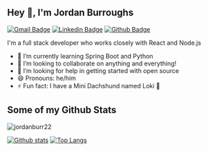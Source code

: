 ## Hey 👋, I'm Jordan Burroughs
[![Gmail Badge](https://img.shields.io/badge/-jordanburr23@gmail.com-c14438?style=flat&logo=Gmail&logoColor=white&link=mailto:jordanburr23@gmail.com)](mailto:jordanburr23@gmail.com) 
[![Linkedin Badge](https://img.shields.io/badge/-jordanburroughs-0072b1?style=flat&logo=Linkedin&logoColor=white&link=https://www.linkedin.com/in/jordan-burroughs/)](https://www.linkedin.com/in/jordan-burroughs/) [![Github Badge](https://img.shields.io/badge/-jordanburr22-grey?style=flat&logo=github&logoColor=white&link=https://github.com/jordanburr22/)](https://www.github.com/jordanburr22/) <p align='left'>I'm a full stack developer who works closely with React and Node.js

- 🌱 I’m currently learning Spring Boot and Python
- 👯 I’m looking to collaborate on anything and everything!
- 🤔 I’m looking for help in getting started with open source
- 😄 Pronouns: he/him
- ⚡ Fun fact: I have a Mini Dachshund named Loki 🐶</p>
## Some of my Github Stats
<p align=left> <img src=https://komarev.com/ghpvc/?username=jordanburr22 alt=jordanburr22 /> </p>

[![Github stats](https://github-readme-stats.vercel.app/api?username=jordanburr22&show_icons=true&include_all_commits=true)](https://github.com/jordanburr22/github-readme-stats)
[![Top Langs](https://github-readme-stats.vercel.app/api/top-langs/?username=jordanburr22&layout=compact)](https://github.com/jordanburr22/github-readme-stats)
